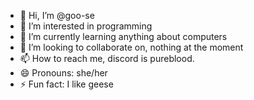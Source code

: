 - 👋 Hi, I’m @goo-se
- 👀 I’m interested in programming
- 🌱 I’m currently learning anything about computers
- 💞️ I’m looking to collaborate on, nothing at the moment
- 📫 How to reach me, discord is pureblood.
- 😄 Pronouns: she/her
- ⚡ Fun fact: I like geese 


